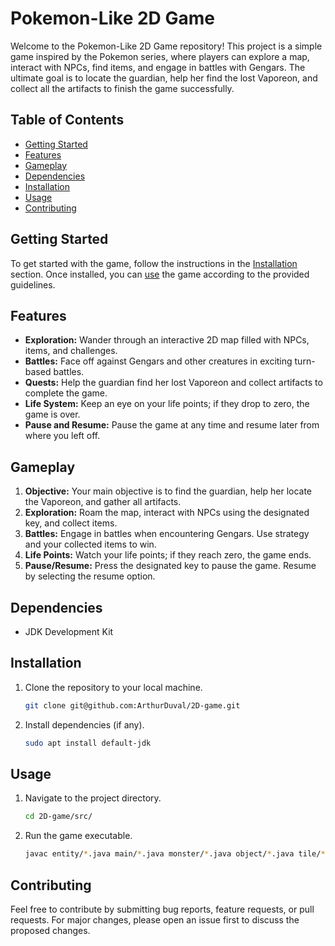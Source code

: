 # Pokemon-Like 2D Game

Welcome to the Pokemon-Like 2D Game repository! This project is a simple game inspired by the Pokemon series, where players can explore a map, interact with NPCs, find items, and engage in battles with Gengars. The ultimate goal is to locate the guardian, help her find the lost Vaporeon, and collect all the artifacts to finish the game successfully.

## Table of Contents
- [Getting Started](#getting-started)
- [Features](#features)
- [Gameplay](#gameplay)
- [Dependencies](#dependencies)
- [Installation](#installation)
- [Usage](#usage)
- [Contributing](#contributing)

## Getting Started

To get started with the game, follow the instructions in the [Installation](#installation) section. Once installed, you can [use](#usage) the game according to the provided guidelines.

## Features

- **Exploration:** Wander through an interactive 2D map filled with NPCs, items, and challenges.
- **Battles:** Face off against Gengars and other creatures in exciting turn-based battles.
- **Quests:** Help the guardian find her lost Vaporeon and collect artifacts to complete the game.
- **Life System:** Keep an eye on your life points; if they drop to zero, the game is over.
- **Pause and Resume:** Pause the game at any time and resume later from where you left off.

## Gameplay

1. **Objective:** Your main objective is to find the guardian, help her locate the Vaporeon, and gather all artifacts.
2. **Exploration:** Roam the map, interact with NPCs using the designated key, and collect items.
3. **Battles:** Engage in battles when encountering Gengars. Use strategy and your collected items to win.
4. **Life Points:** Watch your life points; if they reach zero, the game ends.
5. **Pause/Resume:** Press the designated key to pause the game. Resume by selecting the resume option.

## Dependencies

- JDK Development Kit

## Installation

1. Clone the repository to your local machine.
   ```bash
   git clone git@github.com:ArthurDuval/2D-game.git
   ```

2. Install dependencies (if any).
   ```bash
   sudo apt install default-jdk
   ```

## Usage

1. Navigate to the project directory.
   ```bash
   cd 2D-game/src/
   ```

2. Run the game executable.
   ```bash
   javac entity/*.java main/*.java monster/*.java object/*.java tile/*.java && java main.Main
   ```
   
## Contributing

Feel free to contribute by submitting bug reports, feature requests, or pull requests. For major changes, please open an issue first to discuss the proposed changes.
